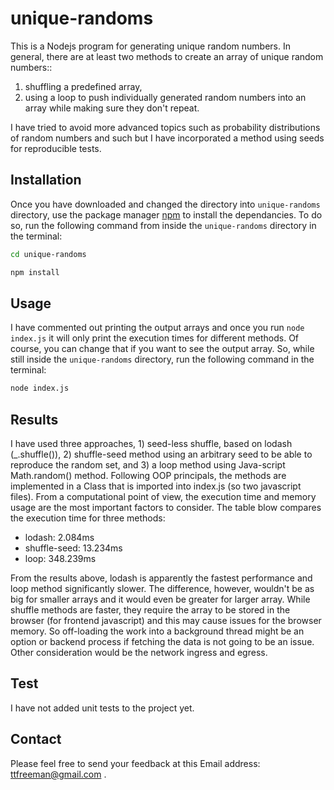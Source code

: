 # unique-randoms

This is a Nodejs program for generating unique random numbers. In general, there are at least two methods to create an array of unique random numbers::

1. shuffling a predefined array,
2. using a loop to push individually generated random numbers into an array while making sure they don't repeat.

I have tried to avoid more advanced topics such as probability distributions of random numbers and such but I have incorporated a method using seeds for reproducible tests.

## Installation

Once you have downloaded and changed the directory into `unique-randoms` directory, use the package manager [npm](https://www.npmjs.com/) to install the dependancies. To do so, run the following command from inside the `unique-randoms` directory in the terminal:

```bash
cd unique-randoms

npm install
```

## Usage

I have commented out printing the output arrays and once you run `node index.js` it will only print the execution times for different methods. Of course, you can change that if you want to see the output array. So, while still inside the `unique-randoms` directory, run the following command in the terminal:

```bash
node index.js
```

## Results

I have used three approaches, 1) seed-less shuffle, based on lodash (\_.shuffle()), 2) shuffle-seed method using an arbitrary seed to be able to reproduce the random set, and 3) a loop method using Java-script Math.random() method. Following OOP principals, the methods are implemented in a Class that is imported into index.js (so two javascript files). From a computational point of view, the execution time and memory usage are the most important factors to consider. The table blow compares the execution time for three methods:

- lodash: 2.084ms
- shuffle-seed: 13.234ms
- loop: 348.239ms

From the results above, lodash is apparently the fastest performance and loop method significantly slower. The difference, however, wouldn't be as big for smaller arrays and it would even be greater for larger array. While shuffle methods are faster, they require the array to be stored in the browser (for frontend javascript) and this may cause issues for the browser memory. So off-loading the work into a background thread might be an option or backend process if fetching the data is not going to be an issue. Other consideration would be the network ingress and egress.

## Test

I have not added unit tests to the project yet.

## Contact

Please feel free to send your feedback at this Email address: [ttfreeman@gmail.com](mailto:ttfreeman@gmail.com) .
